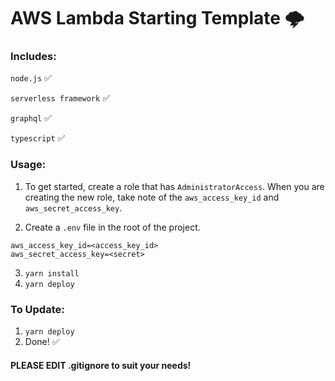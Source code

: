 # AWS Lambda Starting Template :cloud_with_lightning:

### Includes:

`node.js` :white_check_mark:

`serverless framework` :white_check_mark:

`graphql` :white_check_mark:

`typescript` :white_check_mark:

### Usage:

1. To get started, create a role that has `AdministratorAccess`. When you are creating the new role, take note of the `aws_access_key_id` and `aws_secret_access_key`.

1. Create a `.env` file in the root of the project.

```
aws_access_key_id=<access_key_id>
aws_secret_access_key=<secret>
```

3. `yarn install`
4. `yarn deploy`

### To Update:

1. `yarn deploy`
2. Done! :white_check_mark:

#### PLEASE EDIT .gitignore to suit your needs!

